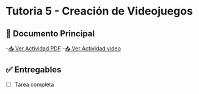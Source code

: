 
# Tutoria 5 - Creación de Videojuegos



## 📄 Documento Principal
-[📥 Ver Actividad PDF](/tutoriales/tutorial5/Tutorial5.pdf)
-[📥 Ver Actividad video](https://drive.google.com/file/d/1PyUz9-f1p_KhOgw1D7CbZdoP5l6CiVyn/view?usp=sharing)


## ✅ Entregables
- [ ] Tarea completa
